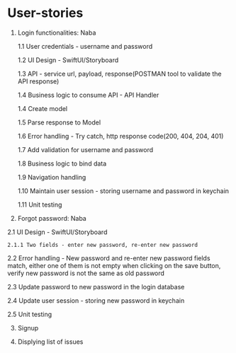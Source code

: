 # User-stories

1. Login functionalities: Naba 

	1.1 User credentials - username and password
	
	1.2 UI Design - SwiftUI/Storyboard
	
	1.3 API - service url, payload, response(POSTMAN tool to validate the API response)
	
	1.4 Business logic to consume API - API Handler
	
	1.4 Create model
	
	1.5 Parse response to Model
	
	1.6 Error handling - Try catch, http response code(200, 404, 204, 401)
	
	1.7 Add validation for username and password 
	
	1.8 Business logic to bind data
  
  	1.9 Navigation handling 
	
	1.10 Maintain user session - storing username and password in keychain
  
  	1.11 Unit testing

2. Forgot password: Naba
  
  2.1 UI Design - SwiftUI/Storyboard
    
    2.1.1 Two fields - enter new password, re-enter new password
  
  2.2 Error handling - New password and re-enter new password fields match, either one of them is not empty when clicking on the save button, verify new    password is not the same as old password
  
  2.3 Update password to new password in the login database
  
  2.4 Update user session - storing new password in keychain
  
  2.5 Unit testing
  
3. Signup 

4. Displying list of issues
